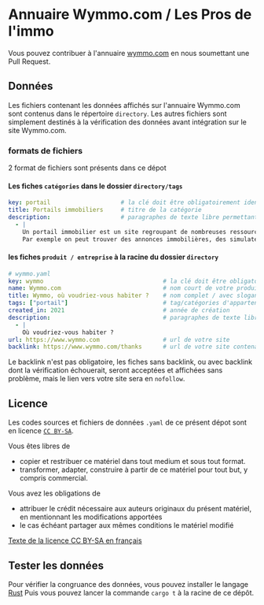 # Annuaire Wymmo.com / Les Pros de l'immo

Vous pouvez contribuer à l'annuaire [wymmo.com](https://www.wymmo.com) en nous soumettant une Pull Request.

## Données

Les fichiers contenant les données affichés sur l'annuaire Wymmo.com sont contenus dans le répertoire `directory`.
Les autres fichiers sont simplement destinés à la vérification des données avant intégration sur le site Wymmo.com.

### formats de fichiers

2 format de fichiers sont présents dans ce dépot

#### Les fiches `catégories` dans le dossier `directory/tags`
```yaml
key: portail                    # la clé doit être obligatoirement identique au nom du fichier 
title: Portails immobiliers     # titre de la catégorie
description:                    # paragraphes de texte libre permettant de documenter la catégorie
  - |
    Un portail immobilier est un site regroupant de nombreuses ressources en relation avec le monde de l'immobilier.
    Par exemple on peut trouver des annonces immobilières, des simulateurs, des indications sur les tendances de prix du marché immobilier.

```

#### les fiches `produit / entreprise` à la racine du dossier `directory`

```yaml
# wymmo.yaml
key: wymmo                                  # la clé doit être obligatoirement identique au nom du fichier 
name: Wymmo.com                             # nom court de votre produit / entreprise ...
title: Wymmo, où voudriez-vous habiter ?    # nom complet / avec slogan  
tags: ["portail"]                           # tag/catégories d'appartenance de votre site/produit
created_in: 2021                            # année de création
description:                                # paragraphes de texte libre permettant de documenter votre produit
  - |
    Où voudriez-vous habiter ?
url: https://www.wymmo.com                  # url de votre site
backlink: https://www.wymmo.com/thanks      # url de votre site contenant un lien vers Wymmo.com
```


Le backlink n'est pas obligatoire, les fiches sans backlink, ou avec backlink dont la vérification échouerait, seront acceptées et affichées sans problème, mais le lien vers votre site sera en `nofollow`.

## Licence

Les codes sources et fichiers de données `.yaml` de ce présent dépot sont en licence  [`CC BY-SA`](https://creativecommons.org/licenses/by-sa/4.0/).

Vous êtes libres de
- copier et restribuer ce matériel dans tout medium et sous tout format.
- transformer, adapter, construire à partir de ce matériel pour tout but, y compris commercial.

Vous avez les obligations de
- attribuer le crédit nécessaire aux auteurs originaux du présent matériel, en mentionnant les modifications apportées
- le cas échéant partager aux mêmes conditions le matériel modifié

[Texte de la licence CC BY-SA en français](https://creativecommons.org/licenses/by/4.0/legalcode.fr)


## Tester les données

Pour vérifier la congruance des données, vous pouvez installer le langage [Rust](https://www.rust-lang.org/tools/install)
Puis vous pouvez lancer la commande `cargo t` à la racine de ce dépôt.
